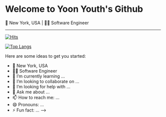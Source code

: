 # Welcome to Yoon Youth's Github
:statue_of_liberty: New York, USA | :woman_technologist: Software Engineer

---

[![Hits](https://hits.seeyoufarm.com/api/count/incr/badge.svg?url=https%3A%2F%2Fgithub.com%2Fyoonyouth%2F&count_bg=%2323CDA4&title_bg=%23626262&icon=github.svg&icon_color=%23F7F7F7&title=hits&edge_flat=false)](https://hits.seeyoufarm.com)

[![Top Langs](https://github-readme-stats.vercel.app/api/top-langs/?username=yoonyouth&layout=compact)](https://github.com/yoonyouth)

Here are some ideas to get you started:

- :statue_of_liberty: New York, USA
- :woman_technologist: Software Engineer
- 🌱 I’m currently learning ...
- 👯 I’m looking to collaborate on ...
- 🤔 I’m looking for help with ...
- 💬 Ask me about ...
- 📫 How to reach me: ...
- 😄 Pronouns: ...
- ⚡ Fun fact: ...
-->
